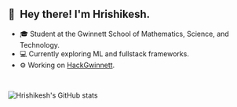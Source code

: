 ## 👋 &nbsp;Hey there! I'm Hrishikesh.

- 🎓 Student at the Gwinnett School of Mathematics, Science, and Technology.
- 💻 Currently exploring ML and fullstack frameworks.
- ⚙️ Working on [HackGwinnett](https://github.com/hackgwinnett).

<br>

![Hrishikesh's GitHub stats](https://github-readme-stats.vercel.app/api?username=hershyz&theme=graywhite&show_icons=true)
